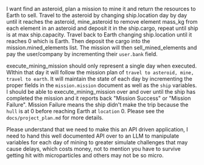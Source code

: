I want find an asteroid, plan a mission to mine it and return the resources to Earth to sell.  Travel to the asteroid by changing ship.location day by day until it reaches the asteroid, mine_asteroid to remove element mass_kg from each element in an asteroid and deposit it in the ship.cargo, repeat until ship is at max ship.capacity.  Travel back to Earth changing ship.location until it reaches 0 which is Earth.  Then deposit the cargo into the mission.mined_elements list.  The mission will then sell_mined_elements and pay the user/company by incrementing their `user.bank` field.  

execute_mining_mission should only represent a single day when executed.  WIthin that day it will follow the mission plan of `travel to asteroid, mine, travel to earth`.  It will maintain the state of each day by incrementing the proper fields in the `mission.mission` document as well as the `ship` variables.  I should be able to execute_mining_mission over and over until the ship has completed the mission and it reports back "Mission Success" or "Mission Failure".  Mission Failure means the ship didn't make the trip because the `hull` is at 0 before reaching Earth at `location` 0. Please see the `docs/project_plan.md` for more details.

Please understand that we need to make this an API driven application, I need to hand this well documented API over to an LLM to manipulate variables for each day of mining to greater simulate challenges that may cause delays, which costs money, not to mention you have to survive getting hit with microparticles and others may not be so micro.